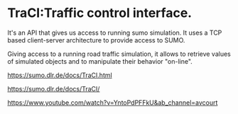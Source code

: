 # TraCI:Traffic control interface. 
It's an API that gives us access to running sumo simulation. It uses a TCP based client-server architecture to provide access to SUMO. 

Giving access to a running road traffic simulation, it allows to retrieve values of simulated objects and to manipulate their behavior "on-line".

https://sumo.dlr.de/docs/TraCI.html

https://sumo.dlr.de/docs/TraCI/

https://www.youtube.com/watch?v=YntoPdPFFkU&ab_channel=avcourt
